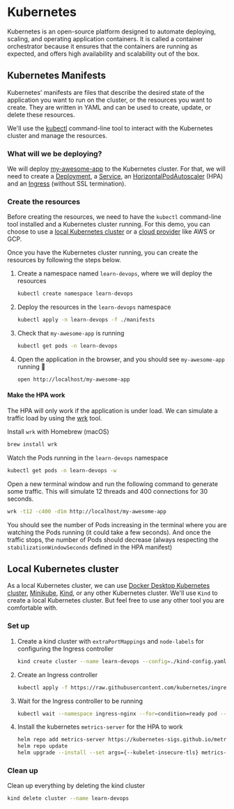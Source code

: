 # Kubernetes

Kubernetes is an open-source platform designed to automate deploying, scaling, and operating application containers.
It is called a container orchestrator because it ensures that the containers are running as expected, and offers high
availability and scalability out of the box.

## Kubernetes Manifests

Kubernetes' manifests are files that describe the desired state of the application you want to run on the cluster, or
the resources you want to create. They are written in YAML and can be used to create, update, or delete these resources.

We'll use the [kubectl](https://kubernetes.io/docs/reference/kubectl/quick-reference/) command-line tool to interact
with the Kubernetes cluster and manage the resources.

### What will we be deploying?

We will deploy [my-awesome-app](../my-awesome-app/README.md) to the Kubernetes cluster. For that, we will need to create
a [Deployment](https://kubernetes.io/docs/concepts/workloads/controllers/deployment/), a [Service](https://kubernetes.io/docs/concepts/services-networking/service/), 
an [HorizontalPodAutoscaler](https://kubernetes.io/docs/tasks/run-application/horizontal-pod-autoscale) (HPA)
and an [Ingress](https://kubernetes.io/docs/concepts/services-networking/ingress/) (without SSL termination).

### Create the resources

Before creating the resources, we need to have the `kubectl` command-line tool installed and a Kubernetes cluster running.
For this demo, you can choose to use a [local Kubernetes cluster](#local-kubernetes-cluster) or a [cloud provider](../terraform/README.md#provision-the-infrastructure)
like AWS or GCP.

Once you have the Kubernetes cluster running, you can create the resources by following the steps below.
1. Create a namespace named `learn-devops`, where we will deploy the resources
   ```sh
   kubectl create namespace learn-devops
   ```
2. Deploy the resources in the `learn-devops` namespace
   ```sh
   kubectl apply -n learn-devops -f ./manifests
   ```
3. Check that `my-awesome-app` is running
   ```sh
   kubectl get pods -n learn-devops
   ```
4. Open the application in the browser, and you should see `my-awesome-app` running 👏
   ```sh
   open http://localhost/my-awesome-app
   ```

#### Make the HPA work

The HPA will only work if the application is under load. We can simulate a traffic load by using the [wrk](https://github.com/wg/wrk) tool.

Install `wrk` with Homebrew (macOS)
```sh
brew install wrk
```

Watch the Pods running in the `learn-devops` namespace
```sh
kubectl get pods -n learn-devops -w
```

Open a new terminal window and run the following command to generate some traffic. This will simulate 12 threads and
400 connections for 30 seconds.
```sh
wrk -t12 -c400 -d1m http://localhost/my-awesome-app
```

You should see the number of Pods increasing in the terminal where you are watching the Pods running
(it could take a few seconds). And once the traffic stops, the number of Pods should decrease (always respecting the
`stabilizationWindowSeconds` defined in the HPA manifest)

## Local Kubernetes cluster

As a local Kubernetes cluster, we can use [Docker Desktop Kubernetes cluster](https://docs.docker.com/desktop/kubernetes/), [Minikube](https://minikube.sigs.k8s.io/docs/start/),
[Kind](https://kind.sigs.k8s.io/), or any other Kubernetes cluster. We'll use `Kind` to create a local Kubernetes cluster.
But feel free to use any other tool you are comfortable with.

### Set up

1. Create a kind cluster with `extraPortMappings` and `node-labels` for configuring the Ingress controller
   ```sh
   kind create cluster --name learn-devops --config=./kind-config.yaml
   ```
2. Create an Ingress controller
   ```sh
   kubectl apply -f https://raw.githubusercontent.com/kubernetes/ingress-nginx/main/deploy/static/provider/kind/deploy.yaml
   ```
3. Wait for the Ingress controller to be running
   ```sh
   kubectl wait --namespace ingress-nginx --for=condition=ready pod --selector=app.kubernetes.io/component=controller --timeout=90s
   ```
4. Install the kubernetes `metrics-server` for the HPA to work
   ```sh
   helm repo add metrics-server https://kubernetes-sigs.github.io/metrics-server/
   helm repo update
   helm upgrade --install --set args={--kubelet-insecure-tls} metrics-server metrics-server/metrics-server --namespace kube-system
   ```

### Clean up

Clean up everything by deleting the kind cluster
```sh
kind delete cluster --name learn-devops
```
